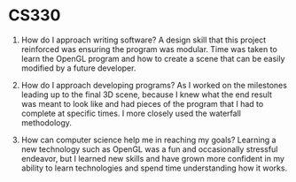 # CS330
1. How do I approach writing software?
A design skill that this project reinforced was ensuring the program was modular. Time was taken to learn the OpenGL program and how to create a scene that can be easily modified by a future developer.

2. How do I approach developing programs?
As I worked on the milestones leading up to the final 3D scene, because I knew what the end result was meant to look like and had pieces of the program that I had to complete at specific times. I more closely used the waterfall methodology.

3. How can computer science help me in reaching my goals?
Learning a new technology such as OpenGL was a fun and occasionally stressful endeavor, but I learned new skills and have grown more confident in my ability to learn technologies and spend time understanding how it works.
